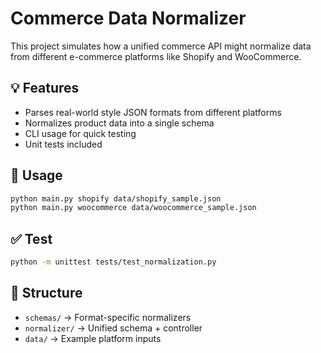 # Commerce Data Normalizer

This project simulates how a unified commerce API might normalize data from different e-commerce platforms like Shopify and WooCommerce.

## 💡 Features
- Parses real-world style JSON formats from different platforms
- Normalizes product data into a single schema
- CLI usage for quick testing
- Unit tests included

## 🚀 Usage
```bash
python main.py shopify data/shopify_sample.json
python main.py woocommerce data/woocommerce_sample.json
```

## ✅ Test
```bash
python -m unittest tests/test_normalization.py
```

## 🔧 Structure
- `schemas/` → Format-specific normalizers
- `normalizer/` → Unified schema + controller
- `data/` → Example platform inputs